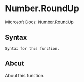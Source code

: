 ---
---

# Number.RoundUp

Microsoft Docs: [Number.RoundUp](https://docs.microsoft.com/en-us/powerquery-m/number-roundup)

## Syntax

```powerquery-m
Syntax for this function.
```

## About

About this function.

